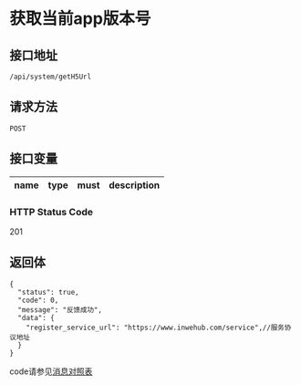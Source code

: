 # 获取当前app版本号

## 接口地址

`/api/system/getH5Url`

## 请求方法

```POST ```

## 接口变量

| name     | type     | must     | description |
|----------|:--------:|:--------:|:--------:|

### HTTP Status Code

201

## 返回体

```json5
{
  "status": true,
  "code": 0,
  "message": "反馈成功",
  "data": {
    "register_service_url": "https://www.inwehub.com/service",//服务协议地址
  }
}
```

code请参见[消息对照表](消息对照表.md)
